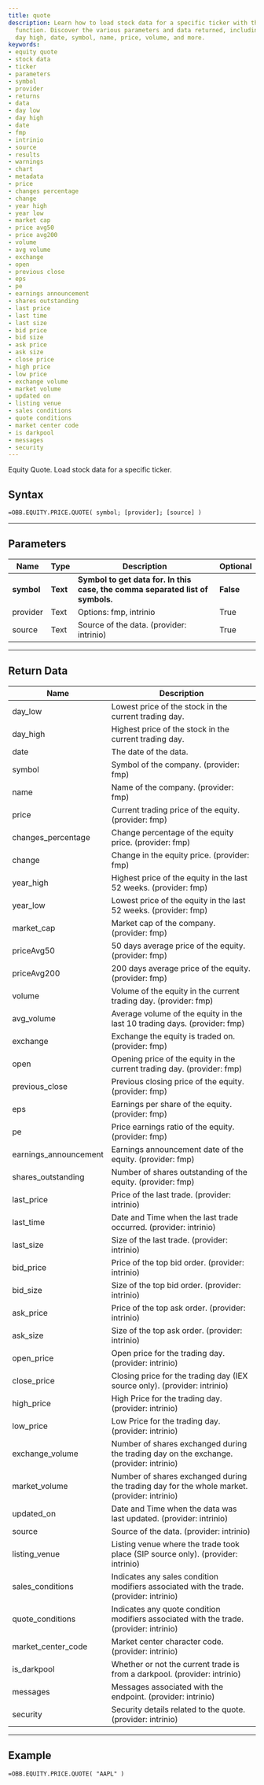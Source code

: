 ```yaml
---
title: quote
description: Learn how to load stock data for a specific ticker with the Equity Quote
  function. Discover the various parameters and data returned, including day low,
  day high, date, symbol, name, price, volume, and more.
keywords: 
- equity quote
- stock data
- ticker
- parameters
- symbol
- provider
- returns
- data
- day low
- day high
- date
- fmp
- intrinio
- source
- results
- warnings
- chart
- metadata
- price
- changes percentage
- change
- year high
- year low
- market cap
- price avg50
- price avg200
- volume
- avg volume
- exchange
- open
- previous close
- eps
- pe
- earnings announcement
- shares outstanding
- last price
- last time
- last size
- bid price
- bid size
- ask price
- ask size
- close price
- high price
- low price
- exchange volume
- market volume
- updated on
- listing venue
- sales conditions
- quote conditions
- market center code
- is darkpool
- messages
- security
---
```


<!-- markdownlint-disable MD041 -->

Equity Quote. Load stock data for a specific ticker.

## Syntax

```excel wordwrap
=OBB.EQUITY.PRICE.QUOTE( symbol; [provider]; [source] )
```

---

## Parameters

| Name | Type | Description | Optional |
| ---- | ---- | ----------- | -------- |
| **symbol** | **Text** | **Symbol to get data for. In this case, the comma separated list of symbols.** | **False** |
| provider | Text | Options: fmp, intrinio | True |
| source | Text | Source of the data. (provider: intrinio) | True |

---

## Return Data

| Name | Description |
| ---- | ----------- |
| day_low | Lowest price of the stock in the current trading day.  |
| day_high | Highest price of the stock in the current trading day.  |
| date | The date of the data.  |
| symbol | Symbol of the company. (provider: fmp) |
| name | Name of the company. (provider: fmp) |
| price | Current trading price of the equity. (provider: fmp) |
| changes_percentage | Change percentage of the equity price. (provider: fmp) |
| change | Change in the equity price. (provider: fmp) |
| year_high | Highest price of the equity in the last 52 weeks. (provider: fmp) |
| year_low | Lowest price of the equity in the last 52 weeks. (provider: fmp) |
| market_cap | Market cap of the company. (provider: fmp) |
| priceAvg50 | 50 days average price of the equity. (provider: fmp) |
| priceAvg200 | 200 days average price of the equity. (provider: fmp) |
| volume | Volume of the equity in the current trading day. (provider: fmp) |
| avg_volume | Average volume of the equity in the last 10 trading days. (provider: fmp) |
| exchange | Exchange the equity is traded on. (provider: fmp) |
| open | Opening price of the equity in the current trading day. (provider: fmp) |
| previous_close | Previous closing price of the equity. (provider: fmp) |
| eps | Earnings per share of the equity. (provider: fmp) |
| pe | Price earnings ratio of the equity. (provider: fmp) |
| earnings_announcement | Earnings announcement date of the equity. (provider: fmp) |
| shares_outstanding | Number of shares outstanding of the equity. (provider: fmp) |
| last_price | Price of the last trade. (provider: intrinio) |
| last_time | Date and Time when the last trade occurred. (provider: intrinio) |
| last_size | Size of the last trade. (provider: intrinio) |
| bid_price | Price of the top bid order. (provider: intrinio) |
| bid_size | Size of the top bid order. (provider: intrinio) |
| ask_price | Price of the top ask order. (provider: intrinio) |
| ask_size | Size of the top ask order. (provider: intrinio) |
| open_price | Open price for the trading day. (provider: intrinio) |
| close_price | Closing price for the trading day (IEX source only). (provider: intrinio) |
| high_price | High Price for the trading day. (provider: intrinio) |
| low_price | Low Price for the trading day. (provider: intrinio) |
| exchange_volume | Number of shares exchanged during the trading day on the exchange. (provider: intrinio) |
| market_volume | Number of shares exchanged during the trading day for the whole market. (provider: intrinio) |
| updated_on | Date and Time when the data was last updated. (provider: intrinio) |
| source | Source of the data. (provider: intrinio) |
| listing_venue | Listing venue where the trade took place (SIP source only). (provider: intrinio) |
| sales_conditions | Indicates any sales condition modifiers associated with the trade. (provider: intrinio) |
| quote_conditions | Indicates any quote condition modifiers associated with the trade. (provider: intrinio) |
| market_center_code | Market center character code. (provider: intrinio) |
| is_darkpool | Whether or not the current trade is from a darkpool. (provider: intrinio) |
| messages | Messages associated with the endpoint. (provider: intrinio) |
| security | Security details related to the quote. (provider: intrinio) |
---

## Example

```excel wordwrap
=OBB.EQUITY.PRICE.QUOTE( "AAPL" )
```


